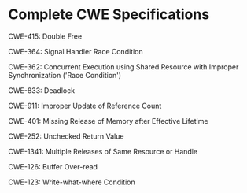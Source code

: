 

# Complete CWE Specifications

CWE-415: Double Free

CWE-364: Signal Handler Race Condition

CWE-362: Concurrent Execution using Shared Resource with Improper Synchronization ('Race Condition')

CWE-833: Deadlock

CWE-911: Improper Update of Reference Count

CWE-401: Missing Release of Memory after Effective Lifetime

CWE-252: Unchecked Return Value

CWE-1341: Multiple Releases of Same Resource or Handle

CWE-126: Buffer Over-read

CWE-123: Write-what-where Condition
